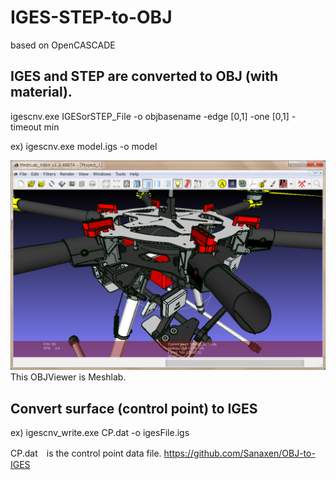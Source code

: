 # IGES-STEP-to-OBJ
based on OpenCASCADE

## IGES and STEP are converted to OBJ (with material).
igescnv.exe IGESorSTEP_File -o objbasename -edge [0,1]
 -one [0,1] -timeout min
 

 ex)
 igescnv.exe model.igs -o model
 
<img src="https://github.com/Sanaxen/IGES-STEP-to-OBJ/blob/master/image/image2.png"/> 
 This OBJViewer is Meshlab.


## Convert surface (control point) to IGES
 ex)
igescnv_write.exe CP.dat -o igesFile.igs

CP.dat　is the control point data file.
https://github.com/Sanaxen/OBJ-to-IGES
